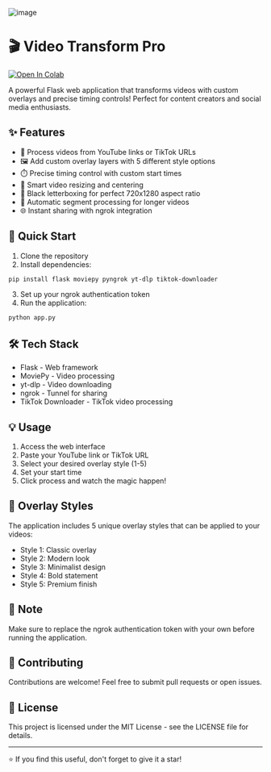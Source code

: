 ![image](https://github.com/user-attachments/assets/ac69652f-cc78-4ee5-a383-d9e6e8680826)
# 🎬 Video Transform Pro

[![Open In Colab](https://colab.research.google.com/assets/colab-badge.svg)](https://colab.research.google.com/drive/1x1kU6WNdPw4CAnVMM-q-QDTzConuO4C8?usp=sharing)

A powerful Flask web application that transforms videos with custom overlays and precise timing controls! Perfect for content creators and social media enthusiasts.

## ✨ Features

* 🎯 Process videos from YouTube links or TikTok URLs
* 🖼️ Add custom overlay layers with 5 different style options
* ⏱️ Precise timing control with custom start times
* 📏 Smart video resizing and centering
* 🎨 Black letterboxing for perfect 720x1280 aspect ratio
* 🔄 Automatic segment processing for longer videos
* 🌐 Instant sharing with ngrok integration

## 🚀 Quick Start

1. Clone the repository
2. Install dependencies:
```bash
pip install flask moviepy pyngrok yt-dlp tiktok-downloader
```

3. Set up your ngrok authentication token
4. Run the application:
```bash
python app.py
```

## 🛠️ Tech Stack

* Flask - Web framework
* MoviePy - Video processing
* yt-dlp - Video downloading
* ngrok - Tunnel for sharing
* TikTok Downloader - TikTok video processing

## 💡 Usage

1. Access the web interface
2. Paste your YouTube link or TikTok URL
3. Select your desired overlay style (1-5)
4. Set your start time
5. Click process and watch the magic happen!

## 🎨 Overlay Styles

The application includes 5 unique overlay styles that can be applied to your videos:
* Style 1: Classic overlay
* Style 2: Modern look
* Style 3: Minimalist design
* Style 4: Bold statement
* Style 5: Premium finish

## 📝 Note

Make sure to replace the ngrok authentication token with your own before running the application.

## 🤝 Contributing

Contributions are welcome! Feel free to submit pull requests or open issues.

## 📄 License

This project is licensed under the MIT License - see the LICENSE file for details.

---
⭐ If you find this useful, don't forget to give it a star!
